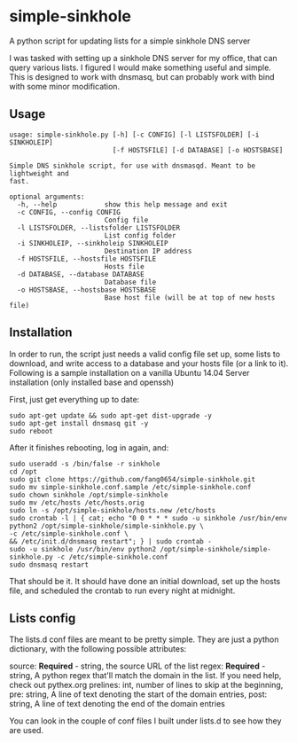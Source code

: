 # simple-sinkhole
A python script for updating lists for a simple sinkhole DNS server

I was tasked with setting up a sinkhole DNS server for my office, that can query various lists.  I figured I would make something useful and simple.  This is designed to work with dnsmasq, but can probably work with bind with some minor modification.

## Usage

```
usage: simple-sinkhole.py [-h] [-c CONFIG] [-l LISTSFOLDER] [-i SINKHOLEIP]
                          [-f HOSTSFILE] [-d DATABASE] [-o HOSTSBASE]

Simple DNS sinkhole script, for use with dnsmasqd. Meant to be lightweight and
fast.

optional arguments:
  -h, --help            show this help message and exit
  -c CONFIG, --config CONFIG
                        Config file
  -l LISTSFOLDER, --listsfolder LISTSFOLDER
                        List config folder
  -i SINKHOLEIP, --sinkholeip SINKHOLEIP
                        Destination IP address
  -f HOSTSFILE, --hostsfile HOSTSFILE
                        Hosts file
  -d DATABASE, --database DATABASE
                        Database file
  -o HOSTSBASE, --hostsbase HOSTSBASE
                        Base host file (will be at top of new hosts file)
```


## Installation

In order to run, the script just needs a valid config file set up, some lists to download, and write access to a database and your hosts file (or a link to it).  Following is a sample installation on a vanilla Ubuntu 14.04 Server installation (only installed base and openssh)

First, just get everything up to date:
```
sudo apt-get update && sudo apt-get dist-upgrade -y
sudo apt-get install dnsmasq git -y
sudo reboot
```

After it finishes rebooting, log in again, and:

```
sudo useradd -s /bin/false -r sinkhole
cd /opt
sudo git clone https://github.com/fang0654/simple-sinkhole.git
sudo mv simple-sinkhole.conf.sample /etc/simple-sinkhole.conf
sudo chown sinkhole /opt/simple-sinkhole
sudo mv /etc/hosts /etc/hosts.orig
sudo ln -s /opt/simple-sinkhole/hosts.new /etc/hosts
sudo crontab -l | { cat; echo "0 0 * * * sudo -u sinkhole /usr/bin/env python2 /opt/simple-sinkhole/simple-sinkhole.py \
-c /etc/simple-sinkhole.conf \
&& /etc/init.d/dnsmasq restart"; } | sudo crontab -
sudo -u sinkhole /usr/bin/env python2 /opt/simple-sinkhole/simple-sinkhole.py -c /etc/simple-sinkhole.conf
sudo dnsmasq restart
```

That should be it.  It should have done an initial download, set up the hosts file, and scheduled the crontab to run every night at midnight.


## Lists config

The lists.d conf files are meant to be pretty simple.  They are just a python dictionary, with the following possible attributes:

source: <b>Required</b> - string, the source URL of the list
regex: <b>Required</b> - string, A python regex that'll match the domain in the list.  If you need help, check out pythex.org
prelines: int, number of lines to skip at the beginning,
pre: string, A line of text denoting the start of the domain entries,
post: string, A line of text denoting the end of the domain entries

You can look in the couple of conf files I built under lists.d to see how they are used.
